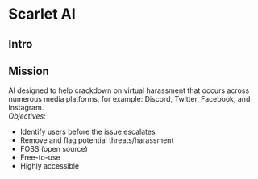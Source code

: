 # Scarlet AI

<!--

**Here are some ideas to get you started:**

🙋‍♀️ A short introduction - what is your organization all about?
🌈 Contribution guidelines - how can the community get involved?
👩‍💻 Useful resources - where can the community find your docs? Is there anything else the community should know?
🍿 Fun facts - what does your team eat for breakfast?
🧙 Remember, you can do mighty things with the power of [Markdown](https://docs.github.com/github/writing-on-github/getting-started-with-writing-and-formatting-on-github/basic-writing-and-formatting-syntax)
-->

## Intro


## Mission
AI designed to help crackdown on virtual harassment that occurs across numerous media platforms, for example: Discord, Twitter, Facebook, and Instagram. <br>
*Objectives:*
- Identify users before the issue escalates
- Remove and flag potential threats/harassment
- FOSS (open source)
- Free-to-use
- Highly accessible
